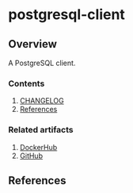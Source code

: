 # postgresql-client

## Overview

A PostgreSQL client.

### Contents

1. [CHANGELOG](CHANGELOG.md)
1. [References](#references)

### Related artifacts

1. [DockerHub](https://hub.docker.com/r/jbergknoff/postgresql-client)
1. [GitHub](https://www.github.com/jbergknoff/Dockerfile)

## References
